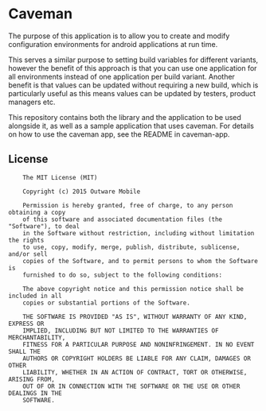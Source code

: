 Caveman
=======

The purpose of this application is to allow you to create and modify configuration environments for android applications at run time. 

This serves a similar purpose to setting build variables for different variants, however the benefit of this approach is that you can use one application for all environments instead of one application per build variant. 
Another benefit is that values can be updated without requiring a new build, which is particularly useful as this means values can be updated by testers, product managers etc.

This repository contains both the library and the application to be used alongside it, as well as a sample application that uses caveman. For details on how to use the caveman app, see the README in caveman-app.
	
License
-------
		The MIT License (MIT)
		
		Copyright (c) 2015 Outware Mobile
		
		Permission is hereby granted, free of charge, to any person obtaining a copy
		of this software and associated documentation files (the "Software"), to deal
		in the Software without restriction, including without limitation the rights
		to use, copy, modify, merge, publish, distribute, sublicense, and/or sell
		copies of the Software, and to permit persons to whom the Software is
		furnished to do so, subject to the following conditions:
		
		The above copyright notice and this permission notice shall be included in all
		copies or substantial portions of the Software.
		
		THE SOFTWARE IS PROVIDED "AS IS", WITHOUT WARRANTY OF ANY KIND, EXPRESS OR
		IMPLIED, INCLUDING BUT NOT LIMITED TO THE WARRANTIES OF MERCHANTABILITY,
		FITNESS FOR A PARTICULAR PURPOSE AND NONINFRINGEMENT. IN NO EVENT SHALL THE
		AUTHORS OR COPYRIGHT HOLDERS BE LIABLE FOR ANY CLAIM, DAMAGES OR OTHER
		LIABILITY, WHETHER IN AN ACTION OF CONTRACT, TORT OR OTHERWISE, ARISING FROM,
		OUT OF OR IN CONNECTION WITH THE SOFTWARE OR THE USE OR OTHER DEALINGS IN THE
		SOFTWARE.